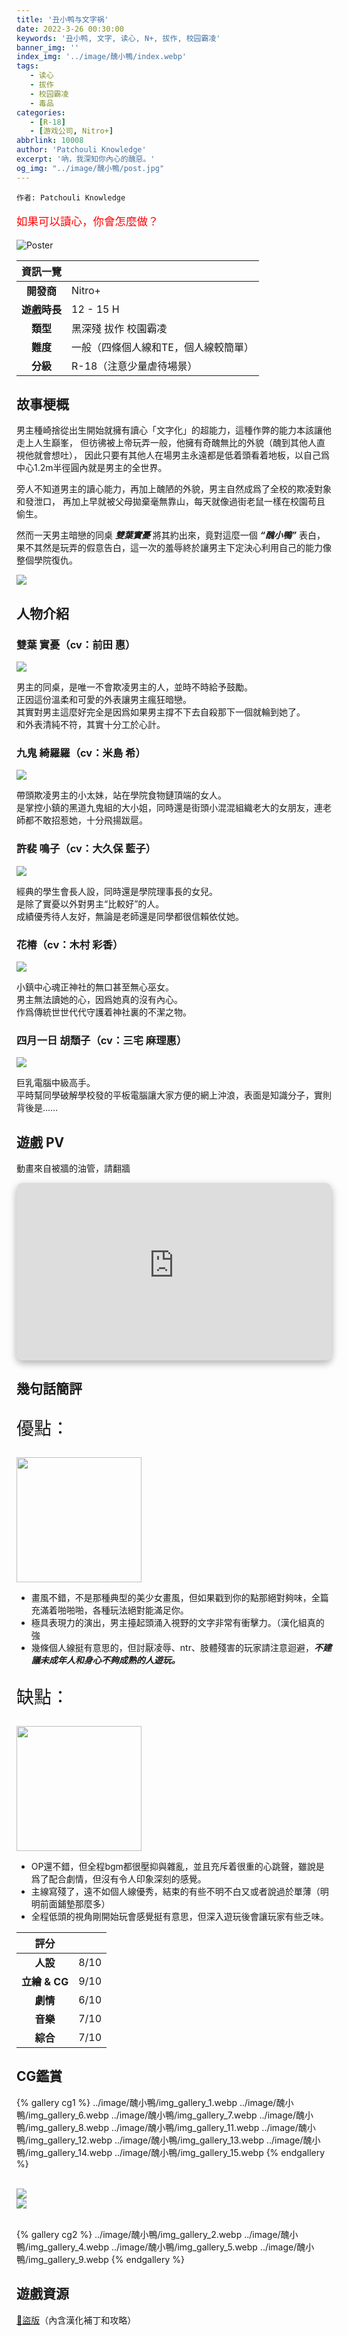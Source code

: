```yaml
---
title: '丑小鸭与文字祸'
date: 2022-3-26 00:30:00
keywords: '丑小鸭, 文字, 读心, N+, 拔作, 校园霸凌'
banner_img: ''
index_img: '../image/醜小鴨/index.webp'
tags:
   - 读心
   - 拔作
   - 校园霸凌
   - 毒品
categories:
   - [R-18]
   - [游戏公司, Nitro+]
abbrlink: 10008
author: 'Patchouli Knowledge'
excerpt: '吶，我深知你內心的醜惡。'
og_img: "../image/醜小鴨/post.jpg"
---
```


`作者: Patchouli Knowledge`

<p class="text-center" style="font-size: 125%">
  <span style="color:red;"   >如果可以讀心，你會怎麼做？</span><br>
</p>

![Poster](../image/醜小鴨/post.jpg)

| 資訊一覽     |                  |
|:--------:|:---------------- |
| **開發商**  | Nitro+ |
| **遊戲時長** | 12 - 15 H          |
| **類型**   | 黑深殘 拔作 校園霸凌          |
| **難度**   | 一般（四條個人線和TE，個人線較簡單）                |
| **分級**   | R-18（注意少量虐待場景）             |

## 故事梗概

男主種崎捨從出生開始就擁有讀心「文字化」的超能力，這種作弊的能力本該讓他走上人生巔峯，
但彷彿被上帝玩弄一般，他擁有奇醜無比的外貌（醜到其他人直視他就會想吐），
因此只要有其他人在場男主永遠都是低着頭看着地板，以自己爲中心1.2m半徑圓內就是男主的全世界。

旁人不知道男主的讀心能力，再加上醜陋的外貌，男主自然成爲了全校的欺凌對象和發泄口，
再加上早就被父母拋棄毫無靠山，每天就像過街老鼠一樣在校園苟且偷生。

然而一天男主暗戀的同桌 ***雙葉實憂*** 將其約出來，竟對這麼一個 ***“醜小鴨”*** 表白，
果不其然是玩弄的假意告白，這一次的羞辱終於讓男主下定決心利用自己的能力像整個學院復仇。

![](../image/醜小鴨/1.webp)

## 人物介紹

### 雙葉 實憂（cv：前田 惠）

<div class="row">
<div class="col-4">
<img class="bg-transparent" src="../image/醜小鴨/character_miyu.webp" style="max-height:700px"/>
</div>
<div class="col-7">
<p>
男主的同桌，是唯一不會欺凌男主的人，並時不時給予鼓勵。<br>
正因這份溫柔和可愛的外表讓男主瘋狂暗戀。 <br> 
其實對男主這麼好完全是因爲如果男主撐不下去自殺那下一個就輪到她了。<br>
和外表清純不符，其實十分工於心計。
</p>
</div>
</div>

### 九鬼 綺羅羅（cv：米島 希）

<div class="row">
<div class="col-4">
<img class="bg-transparent" src="../image/醜小鴨/character_kirara.webp" style="max-height:700px"/>
</div>
<div class="col-7">
<p>
帶頭欺凌男主的小太妹，站在學院食物鏈頂端的女人。<br>
是掌控小鎮的黑道九鬼組的大小姐，同時還是街頭小混混組織老大的女朋友，連老師都不敢招惹她，十分飛揚跋扈。 
</p>
</div>
</div>

### 許裴 鳴子（cv：大久保 藍子）

<div class="row">
<div class="col-4">
<img class="bg-transparent" src="../image/醜小鴨/character_naruko.webp" style="max-height:700px"/>
</div>
<div class="col-7">
<p>
經典的學生會長人設，同時還是學院理事長的女兒。 <br>
是除了實憂以外對男主“比較好”的人。 <br> 
成績優秀待人友好，無論是老師還是同學都很信賴依仗她。
</p>
</div>
</div>

### 花椿（cv：木村 彩香）

<div class="row">
<div class="col-4">
<img class="bg-transparent" src="../image/醜小鴨/character_tsubaki.webp" style="max-height:700px"/>
</div>
<div class="col-7">
<p>
小鎮中心魂正神社的無口甚至無心巫女。 <br>
男主無法讀她的心，因爲她真的沒有內心。 <br>
作爲傳統世世代代守護着神社裏的不潔之物。
</p>
</div>
</div>

### 四月一日 胡頽子（cv：三宅 麻理惠）

<div class="row">
<div class="col-4">
<img class="bg-transparent" src="../image/醜小鴨/character_gumi.webp" style="max-height:700px"/>
</div>
<div class="col-7">
<p>
巨乳電腦中級高手。 <br>
平時幫同學破解學校發的平板電腦讓大家方便的網上沖浪，表面是知識分子，實則背後是……
</p>
</div>
</div>


## 遊戲 PV

動畫來自被牆的油管，請翻牆

<style>
  #y2b {
    box-shadow: 0 5px 11px 0 rgb(0 0 0 / 18%), 0 4px 15px 0 rgb(0 0 0 / 15%);
    border-radius: 10px;
    aspect-ratio: 16 / 9;
    /*height: 100%;*/
    width: 100%;
    background-color: transparent;
    background-image: url('../image/mona-loading.webp');
    background-size: 70px;
    background-repeat: no-repeat;
    background-position: center
  }
</style>
<iframe id='y2b' loading="lazy" src="https://www.youtube-nocookie.com/embed/ms9MTSs438o" title="YouTube video player" frameborder="0" allow="encrypted-media; picture-in-picture" allowfullscreen></iframe>

## 幾句話簡評

<div class="row align-items-center">
  <p class="col" style="font-size:200%;">優點：</p>
  <img class="align-right ml-auto bg-transparent" width="200px" src="../image/Atri/yes.webp" alt=""></img>
</div>

 * 畫風不錯，不是那種典型的美少女畫風，但如果戳到你的點那絕對夠味，全篇充滿着啪啪啪，各種玩法絕對能滿足你。
 * 極具表現力的演出，男主擡起頭涌入視野的文字非常有衝擊力。（漢化組真的強
 * 幾條個人線挺有意思的，但討厭凌辱、ntr、肢體殘害的玩家請注意迴避，***不建議未成年人和身心不夠成熟的人遊玩。***

 <div class="row align-items-center">
  <p class="col" style="font-size:200%;">缺點：</p>
  <img class="align-right ml-auto bg-transparent" width="200px" src="../image/Atri/no.webp" alt=""></img>
</div>

 * OP還不錯，但全程bgm都很壓抑與雜亂，並且充斥着很重的心跳聲，雖說是爲了配合劇情，但沒有令人印象深刻的感覺。
 * 主線寫殘了，遠不如個人線優秀，結束的有些不明不白又或者說過於單薄（明明前面鋪墊那麼多）
 * 全程低頭的視角剛開始玩會感覺挺有意思，但深入遊玩後會讓玩家有些乏味。

| 評分        |      |
|:---------:|:----- |
| **人設**    | 8/10 |
| **立繪 & CG** | 9/10 |
| **劇情**    | 6/10 |
| **音樂**    | 7/10 |
| **綜合**    | 7/10 |


## CG鑑賞

{% gallery cg1 %}
../image/醜小鴨/img_gallery_1.webp
../image/醜小鴨/img_gallery_6.webp
../image/醜小鴨/img_gallery_7.webp
../image/醜小鴨/img_gallery_8.webp
../image/醜小鴨/img_gallery_11.webp
../image/醜小鴨/img_gallery_12.webp
../image/醜小鴨/img_gallery_13.webp
../image/醜小鴨/img_gallery_14.webp
../image/醜小鴨/img_gallery_15.webp
{% endgallery %}

<br>

<div class="row">
<div class="col-6">
<img class="bg-transparent" src="../image/醜小鴨/img_gallery_3.webp" style="max-height:700px"/>
</div>
<div class="col-6">
<img class="bg-transparent" src="../image/醜小鴨/img_gallery_10.webp" style="max-height:700px"/>
</div>
</div>

<br>

{% gallery cg2 %}
../image/醜小鴨/img_gallery_2.webp
../image/醜小鴨/img_gallery_4.webp
../image/醜小鴨/img_gallery_5.webp
../image/醜小鴨/img_gallery_9.webp
{% endgallery %}




## 遊戲資源

[🔗️盜版](https://t.me/ACGNyouxifenxiang/2259)（內含漢化補丁和攻略）


<style>
body {
    background: url('../image/醜小鴨/background.webp') no-repeat fixed center;
    background-size: cover;
}
#banner {
    background: url('')!important;
    background-color: transparent!important;
}
#toc {
     background-color: rgba(0,0,0,0.5);
     padding: 20px 10px 20px 20px;
     border-radius: 10px;
}
.mask.flex-center {
	background-color: transparent!important;
}
</style>
<script>
window.addEventListener('DOMContentLoaded', function() {
setInterval(() => Fluid.utils.setTheme('dark'), 500);
});
</script>
